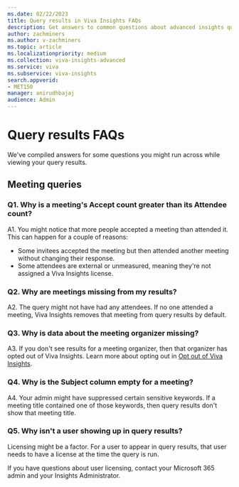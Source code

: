 ```yaml
---
ms.date: 02/22/2023
title: Query results in Viva Insights FAQs
description: Get answers to common questions about advanced insights query results
author: zachminers
ms.author: v-zachminers
ms.topic: article
ms.localizationpriority: medium 
ms.collection: viva-insights-advanced 
ms.service: viva 
ms.subservice: viva-insights 
search.appverid: 
- MET150 
manager: anirudhbajaj
audience: Admin
---
```


# Query results FAQs

We've compiled answers for some questions you might run across while viewing your query results. 

## Meeting queries

### Q1. Why is a meeting's Accept count greater than its Attendee count?

A1. You might notice that more people accepted a meeting than attended it. This can happen for a couple of reasons:

* Some invitees accepted the meeting but then attended another meeting without changing their response.
* Some attendees are external or unmeasured, meaning they're not assigned a Viva Insights license.

### Q2. Why are meetings missing from my results?

A2. The query might not have had any attendees. If no one attended a meeting, Viva Insights removes that meeting from query results by default. 

### Q3. Why is data about the meeting organizer missing?

A3. If you don't see results for a meeting organizer, then that organizer has opted out of Viva Insights. Learn more about opting out in [Opt out of Viva Insights](../../personal/use/opt-out-of-mya.md).

### Q4. Why is the Subject column empty for a meeting?

A4. Your admin might have suppressed certain sensitive keywords. If a meeting title contained one of those keywords, then query results don't show that meeting title.

### Q5. Why isn't a user showing up in query results?

Licensing might be a factor. For a user to appear in query results, that user needs to have a license at the time the query is run.

If you have questions about user licensing, contact your Microsoft 365 admin and your Insights Administrator.